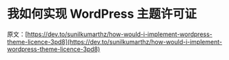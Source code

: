 # 我如何实现 WordPress 主题许可证

原文：[https://dev.to/sunilkumarthz/how-would-i-implement-wordpress-theme-licence-3pd8](https://dev.to/sunilkumarthz/how-would-i-implement-wordpress-theme-licence-3pd8)